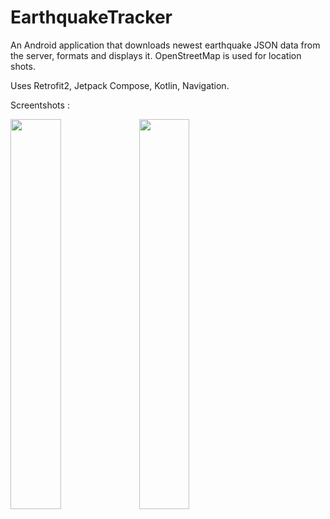 # EarthquakeTracker

An Android application that downloads newest earthquake JSON data from the server, formats and displays it. 
OpenStreetMap is used for location shots.

Uses Retrofit2, Jetpack Compose, Kotlin, Navigation.

Screentshots :

<img src="https://i.imgur.com/RnUVYZB.jpg" width=40% height=40%>
<img src="https://i.imgur.com/JOoXusF.jpg" width=40% height=40%>
